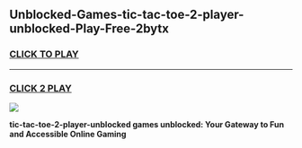
## Unblocked-Games-tic-tac-toe-2-player-unblocked-Play-Free-2bytx
<h3>
<a href="https://premium76.site?title=tic-tac-toe-2-player-unblocked&ref=23A">CLICK TO PLAY</a></h3>
<hr>

<h3>
<a href="https://premium76.site?title=tic-tac-toe-2-player-unblocked&ref=23A">CLICK 2 PLAY</a>
  
</h3>

<a href="https://premium76.site?title=tic-tac-toe-2-player-unblocked&ref=23A"><img src="https://clearcache.store/games.png"></a>


**tic-tac-toe-2-player-unblocked games unblocked: Your Gateway to Fun and Accessible Online Gaming**
